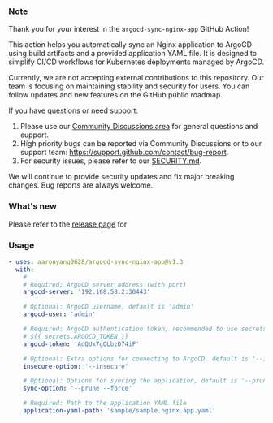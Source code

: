### Note

Thank you for your interest in the `argocd-sync-nginx-app` GitHub Action!

This action helps you automatically sync an Nginx application to ArgoCD using build artifacts and a provided application YAML file. It is designed to simplify CI/CD workflows for Kubernetes deployments managed by ArgoCD.

Currently, we are not accepting external contributions to this repository. Our team is focusing on maintaining stability and security for users. You can follow updates and new features on the GitHub public roadmap.

If you have questions or need support:
1. Please use our [Community Discussions area](https://github.com/orgs/community/discussions/categories/actions) for general questions and support.
2. High priority bugs can be reported via Community Discussions or to our support team: https://support.github.com/contact/bug-report.
3. For security issues, please refer to our [SECURITY.md](SECURITY.md).

We will continue to provide security updates and fix major breaking changes. Bug reports are always welcome.

### What's new

Please refer to the [release page](https://github.com/aaronyang0628/argocd-sync-nginx-app/releases/latest) for

### Usage
<!-- start usage -->
```yaml
- uses: aaronyang0628/argocd-sync-nginx-app@v1.3
  with:
    # 
    # Required: ArgoCD server address (with port)
    argocd-server: '192.168.58.2:30443'

    # Optional: ArgoCD username, default is 'admin'
    argocd-user: 'admin'

    # Required: ArgoCD authentication token, recommended to use secrets
    # ${{ secrets.ARGOCD_TOKEN }}
    argocd-token: 'AdQUx7gQLbzD74iF'

    # Optional: Extra options for connecting to ArgoCD, default is '--insecure'
    insecure-option: '--insecure'

    # Optional: Options for syncing the application, default is '--prune --force'
    sync-option: '--prune --force'

    # Required: Path to the application YAML file
    application-yaml-path: 'sample/sample.nginx.app.yaml'
    
```
<!-- end usage -->